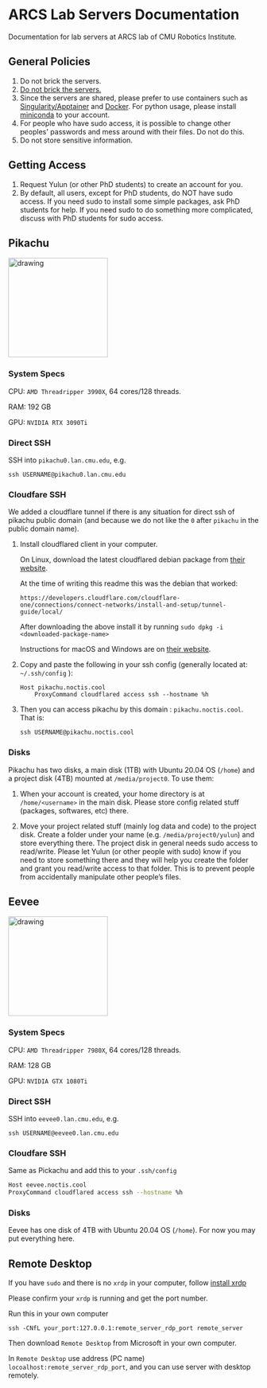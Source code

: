 # ARCS Lab Servers Documentation

Documentation for lab servers at ARCS lab of CMU Robotics Institute.

## General Policies

1. Do not brick the servers.
1. [Do not brick the servers.](https://www.youtube.com/watch?v=dC1yHLp9bWA&t=12)
1. Since the servers are shared, please prefer to use containers such as [Singularity/Apptainer](https://apptainer.org) and [Docker](https://www.docker.com/). For python usage, please install [miniconda](https://docs.conda.io/en/latest/miniconda.html) to your account.
1. For people who have sudo access, it is possible to change other peoples' passwords and mess around with their files. Do not do this.
1. Do not store sensitive information.

## Getting Access

1. Request Yulun (or other PhD students) to create an account for you.
1. By default, all users, except for PhD students, do NOT have sudo access. If you need sudo to install some simple packages, ask PhD students for help. If you need sudo to do something more complicated, discuss with PhD students for sudo access.

## Pikachu

<img src="img/pikachu.png" alt="drawing" width="200"/>


### System Specs

CPU: `AMD Threadripper 3990X`, 64 cores/128 threads.

RAM: 192 GB

GPU: `NVIDIA RTX 3090Ti`


### Direct SSH

SSH into `pikachu0.lan.cmu.edu`, e.g.

```
ssh USERNAME@pikachu0.lan.cmu.edu
```

### Cloudfare SSH

We added a cloudflare tunnel if there is any situation for direct ssh of pikachu public domain (and because we do not like the `0` after `pikachu` in the public domain name).

1. Install cloudflared client in your computer.

   On Linux, download the latest cloudflared debian package from [their website](https://developers.cloudflare.com/cloudflare-one/connections/connect-networks/install-and-setup/tunnel-guide/local/).

   At the time of writing this readme this was the debian that worked:

   ```
   https://developers.cloudflare.com/cloudflare-one/connections/connect-networks/install-and-setup/tunnel-guide/local/
   ```

   After downloading the above install it by running `sudo dpkg -i <downloaded-package-name>`

   Instructions for macOS and Windows are on [their website](https://developers.cloudflare.com/cloudflare-one/connections/connect-networks/install-and-setup/tunnel-guide/local/).

1. Copy and paste the following in your ssh config (generally located at: `~/.ssh/config` ):

   ```
   Host pikachu.noctis.cool
       ProxyCommand cloudflared access ssh --hostname %h
   ```

1. Then you can access pikachu by this domain : `pikachu.noctis.cool`.
   That is:
   ```
   ssh USERNAME@pikachu.noctis.cool
   ```

### Disks

Pikachu has two disks, a main disk (1TB) with Ubuntu 20.04 OS (`/home`) and a project disk (4TB) mounted at `/media/project0`. To use them:

1. When your account is created, your home directory is at `/home/<username>` in the main disk. Please store config related stuff (packages, softwares, etc) there.

1. Move your project related stuff (mainly log data and code) to the project disk. Create a folder under your name (e.g. `/media/project0/yulun`) and store everything there. The project disk in general needs sudo access to read/write. Please let Yulun (or other people with sudo) know if you need to store something there and they will help you create the folder and grant you read/write access to that folder. This is to prevent people from accidentally manipulate other people’s files.


## Eevee

<img src="img/eevee.png" alt="drawing" width="200"/>


### System Specs

CPU: `AMD Threadripper 7980X`, 64 cores/128 threads.

RAM: 128 GB

GPU: `NVIDIA GTX 1080Ti`

### Direct SSH

SSH into `eevee0.lan.cmu.edu`, e.g.

```
ssh USERNAME@eevee0.lan.cmu.edu
```

### Cloudfare SSH

Same as Pickachu and add this to your `.ssh/config`

```bash
Host eevee.noctis.cool
ProxyCommand cloudflared access ssh --hostname %h
```



### Disks

Eevee has one disk of 4TB with Ubuntu 20.04 OS (`/home`). For now you may put everything here.


## Remote Desktop

If you have `sudo` and there is no `xrdp` in your computer, follow [install xrdp](https://gist.github.com/aatizghimire/068f7b3537a33df8279e871ba20c8cc6)

Please confirm your `xrdp` is running and get the port number.

Run this in your own computer
```
ssh -CNfL your_port:127.0.0.1:remote_server_rdp_port remote_server
```

Then download `Remote Desktop` from Microsoft in your own computer.

In `Remote Desktop` use address (PC name) `locoalhost:remote_server_rdp_port`, and you can use server with desktop remotely.



